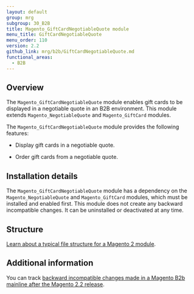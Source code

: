 ```yaml
---
layout: default
group: mrg
subgroup: 30_B2B
title: Magento_GiftCardNegotiableQuote module
menu_title: GiftCardNegotiableQuote
menu_order: 110
version: 2.2
github_link: mrg/b2b/GiftCardNegotiableQuote.md
functional_areas:
  - B2B
---
```


## Overview

The `Magento_GiftCardNegotiableQuote` module enables gift cards to be displayed in a negotiable quote in an B2B environment. This module extends `Magento_NegotiableQuote` and `Magento_GiftCard` modules.

The `Magento_GiftCardNegotiableQuote` module provides the following features:

* Display gift cards in a negotiable quote.

* Order gift cards from a negotiable quote.

## Installation details

The `Magento_GiftCardNegotiableQuote` module has a dependency on the `Magento_NegotiableQuote` and `Magento_GiftCard` modules, which must be installed and enabled first. This module does not create any backward incompatible changes. It can be uninstalled or deactivated at any time.

## Structure

[Learn about a typical file structure for a Magento 2 module]({{page.baseurl}}extension-dev-guide/build/module-file-structure.html).

## Additional information

You can track [backward incompatible changes made in a Magento B2b mainline after the Magento 2.2 release]({{page.baseurl}}release-notes/changes/b2b_changes.html).
